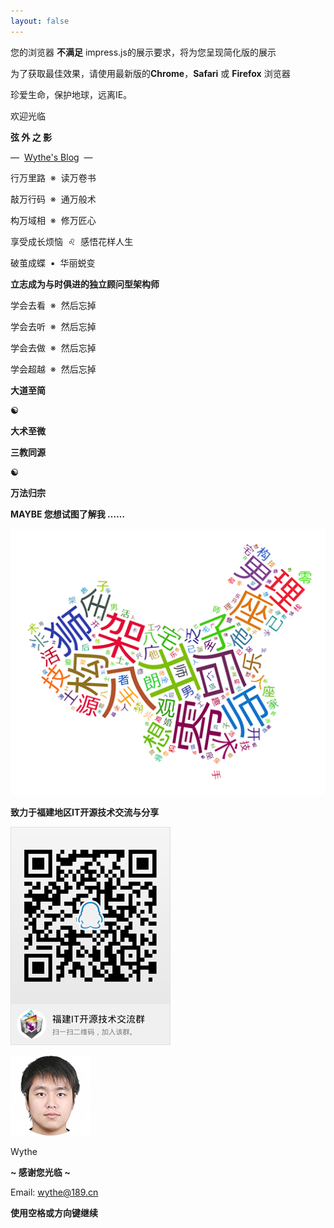 ```yaml
---
layout: false
---
```

<html>
	<head>
		<link href="http://fonts.googleapis.com/css?family=Open+Sans:regular,semibold,italic,italicsemibold|PT+Sans:400,700,400italic,700italic|PT+Serif:400,700,400italic,700italic" rel="stylesheet" />
		<meta http-equiv="Content-Type" content="text/html; charset=UTF-8"/>
		<meta name="viewport" content="width=1024"/>
		<meta name="apple-mobile-web-app-capable" content="yes"/>
		<link href="../favicon.png" rel="icon">
		<link href="./about.css" rel="stylesheet"/>
		<script language="javascript" type="text/javascript" src="../js/impress.min.js"></script>
		<title>弦外之影 - 关于我</title>
	</head>
	<body class="impress-not-supported">
		<div class="fallback-message">
		    <p>您的浏览器&nbsp;<b>不满足</b>&nbsp;impress.js的展示要求，将为您呈现简化版的展示</p>
		    <p>为了获取最佳效果，请使用最新版的<b>Chrome</b>，<b>Safari</b>&nbsp;或&nbsp;<b>Firefox</b>&nbsp;浏览器</p>
		    <p>珍爱生命，保护地球，远离IE。</p>
		</div>
		<div id="impress">
			<div id="welcome" class="step" data-x="0" data-y="0">
		        <p><span class="blogcome">欢迎光临</span></p>
		        <p><span class="blogname"><b>弦&nbsp;外&nbsp;之&nbsp;影</b></span></p>
		        <p><span class="blognote">—&nbsp;&nbsp;<a href="https://babysource.github.io">Wythe's Blog</a>&nbsp;&nbsp;—</span></p>
		    </div>
		    <div id="verse" class="step" data-x="-1500" data-y="-1000">
		    	<p>行万里路&nbsp;&nbsp;※&nbsp;&nbsp;读万卷书</p>
		    	<p>敲万行码&nbsp;&nbsp;※&nbsp;&nbsp;通万般术</p>
		    	<p>构万域相&nbsp;&nbsp;※&nbsp;&nbsp;修万匠心</p>
		    </div>
		    <div id="become" class="step" data-x="0" data-y="-1000">
		    	<p>享受成长烦恼&nbsp;&nbsp;♌&nbsp;&nbsp;感悟花样人生</p>
		    	<p/>
		    	<p>破茧成蝶&nbsp;&nbsp;▪&nbsp;&nbsp;华丽蜕变</p>
		    	<p/>
		    	<p><span class="minewish"><b>立志成为与时俱进的独立顾问型架构师</b></span></p>
		    </div>
		    <div id="wisdom" class="step" data-x="1500" data-y="-1000">
		    	<p>学会去看&nbsp;&nbsp;※&nbsp;&nbsp;然后忘掉</p>
		    	<p>学会去听&nbsp;&nbsp;※&nbsp;&nbsp;然后忘掉</p>
		    	<p>学会去做&nbsp;&nbsp;※&nbsp;&nbsp;然后忘掉</p>
		    	<p>学会超越&nbsp;&nbsp;※&nbsp;&nbsp;然后忘掉</p>
		    </div>
		    <div id="simple" class="step" data-x="1500" data-y="0">
		    	<p><b>大道至简</b></p>
		    	<p><b>☯</b></p>
		    	<p><b>大术至微</b></p>
		    </div>
		    <div id="nature" class="step" data-x="-1500" data-y="0">
				<p><b>三教同源</b></p>
				<p><b>☯</b></p>
				<p><b>万法归宗</b></p>
		    </div>
		    <div id="wordle" class="step" data-x="-1500" data-y="1000">
		    	<p><b>MAYBE&nbsp;您想试图了解我&nbsp;……</b></p>
		    	<p><img src="./wordle.png"/></p>
		    </div>
		    <div id="source" class="step" data-x="1500" data-y="1000">
		    	<p><b>致力于福建地区IT开源技术交流与分享</b></p>
		    	<p><img src="./490647908.png"/></p>
		    </div>
		    <div id="contact" class="step" data-x="0" data-y="1000">
		    	<p><img src="./avatar.png"/></p>
		    	<p>Wythe</p>
		    	<p><b>~&nbsp;感谢您光临&nbsp;~</b></p>
				<p>Email: <a href="mailto:wythe@189.cn">wythe@189.cn</a></p>
		    </div>
		    <div id="overview" class="step" data-x="0" data-y="0" data-scale="3"></div>
		</div>
		<div class="hint">
		    <p><b>使用空格或方向键继续</b></p>
		</div>
	</body>
</html>
<script>
	impress().init();
	if ("ontouchstart" in document.documentElement) { 
	    document.querySelector(".hint").innerHTML = "<p><b>在左侧或右侧点击继续</b></p>";
	}	
</script>